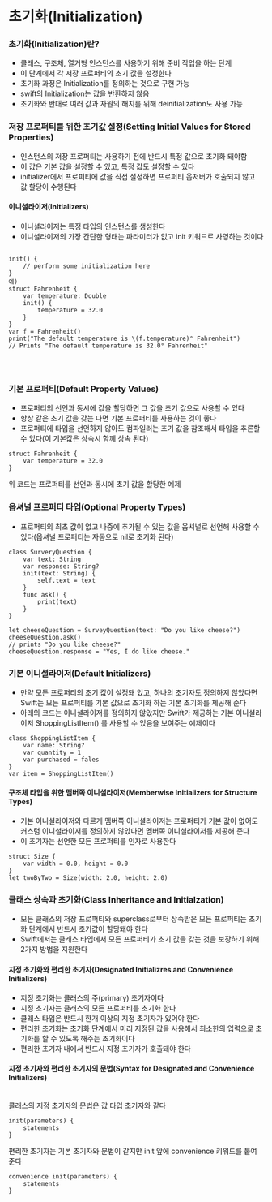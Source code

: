 # 초기화(Initialization)

### 초기화(Initialization)란?
- 클래스, 구조체, 열거형 인스턴스를 사용하기 위해 준비 작업을 하는 단계
- 이 단계에서 각 저장 프로퍼티의 초기 값을 설정한다
- 초기화 과정은 Initialization를 정의하는 것으로 구현 가능
- swift의 Initialization는 값을 반환하지 않음
- 초기화와 반대로 여러 값과 자원의 해지를 위해 deinitialization도 사용 가능

### 저장 프로퍼티를 위한 초기값 설정(Setting Initial Values for Stored Properties)
- 인스턴스의 저장 프로퍼티는 사용하기 전에 반드시 특정 값으로 초기화 돼야함
- 이 값은 기본 값을 설정할 수 있고, 특정 값도 설정할 수 있다
- initializer에서 프로퍼티에 값을 직접 설정하면 프로퍼티 옵저버가 호출되지 않고 값 할당이 수행된다

#### 이니셜라이저(Initializers)
- 이니셜라이저는 특정 타입의 인스턴스를 생성한다
- 이니셜라이저의 가장 간단한 형태는 파라미터가 없고 init 키워드르 사영하는 것이다

<pre>
<code>
init() {
    // perform some initialization here
}
예)
struct Fahrenheit {
    var temperature: Double
    init() {
        temperature = 32.0
    }
}
var f = Fahrenheit()
print("The default temperature is \(f.temperature)° Fahrenheit")
// Prints "The default temperature is 32.0° Fahrenheit"
</pre>
</code>

### 기본 프로퍼티(Default Property Values)
- 프로퍼티의 선언과 동시에 값을 할당하면 그 값을 초기 값으로 사용할 수 있다
- 항상 같은 초기 값을 갖는 다면 기본 프로퍼티를 사용하는 것이 좋다
- 프로퍼티에 타입을 선언하지 않아도 컴파일러는 초기 값을 참조해서 타입을 추론할 수 있다(이 기본값은 상속시 함께 상속 된다)
```
struct Fahrenheit {
    var temperature = 32.0
}
```
위 코드는 프로퍼티를 선언과 동시에 초기 값을 할당한 예제

### 옵셔널 프로퍼티 타입(Optional Property Types)
- 프로퍼티의 최초 값이 없고 나중에 추가될 수 있는 값을 옵셔널로 선언해 사용할 수 있다(옵셔널 프로퍼티는 자동으로 nil로 초기화 된다)
```
class SurveryQuestion {
    var text: String
    var response: String?
    init(text: String) {
        self.text = text
    }
    func ask() {
        print(text)
    }
}

let cheeseQuestion = SurveyQuestion(text: "Do you like cheese?")
cheeseQuestion.ask()
// prints "Do you like cheese?"
cheeseQuestion.response = "Yes, I do like cheese."
```

### 기본 이니셜라이저(Default Initializers)
- 만약 모든 프로퍼티의 초기 값이 설정돼 있고, 하나의 초기자도 정의하지 않았다면 Swift는 모든 프로퍼티를 기본 값으로 초기화 하는 기본 초기화를 제공해 준다
- 아래의 코드는 이니셜라이저를 정의하지 않았지만 Swift가 제공하는 기본 이니셜라이저 ShoppingListItem() 를 사용할 수 있음을 보여주는 예제이다
```
class ShoppingListItem {
    var name: String?
    var quantity = 1
    var purchased = fales
}
var item = ShoppingListItem()
```

#### 구조체 타입을 위한 맴버쪽 이니셜라이저(Memberwise Initializers for Structure Types)
- 기본 이니셜라이저와 다르게 멤버쪽 이니셜라이저는 프로퍼티가 기본 값이 없어도 커스텀 이니셜라이저를 정의하지 않았다면 멤버쪽 이니셜라이저를 제공해 준다
- 이 초기자는 선언한 모든 프로퍼티를 인자로 사용한다
```
struct Size {
    var width = 0.0, height = 0.0
}
let twoByTwo = Size(width: 2.0, height: 2.0)
```

### 클래스 상속과 초기화(Class Inheritance and Initialzation)
- 모든 클래스의 저장 프로퍼티와 superclass로부터 상속받은 모든 프로퍼티는 초기화 단계에서 반드시 초기값이 할당돼야 한다
- Swift에서는 클래스 타입에서 모든 프로퍼티가 초기 값을 갖는 것을 보장하기 위해 2가지 방법을 지원한다

#### 지정 초기화와 편리한 초기자(Designated Initializres and Convenience Initializers)
- 지정 초기화는 클래스의 주(primary) 초기자이다
- 지정 초기자는 클래스의 모든 프로퍼티를 초기화 한다
- 클래스 타입은 반드시 한개 이상의 지정 초기자가 있어야 한다
- 편리한 초기화는 초기화 단계에서 미리 지정된 값을 사용해서 최소한의 입력으로 초기화를 할 수 있도록 해주는 초기화이다
- 편리한 초기자 내에서 반드시 지정 초기자가 호출돼야 한다

#### 지정 초기자와 편리한 초기자의 문법(Syntax for Designated and Convenience Initializers)
<br>
클래스의 지정 초기자의 문법은 값 타입 초기자와 같다


```
init(parameters) {
    statements
}
```
편리한 초기자는 기본 초기자와 문법이 같지만 init 앞에 convenience 키워드를 붙여 준다
```
convenience init(parameters) {
    statements
}
```
